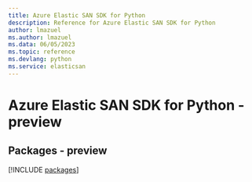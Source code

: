 ```yaml
---
title: Azure Elastic SAN SDK for Python
description: Reference for Azure Elastic SAN SDK for Python
author: lmazuel
ms.author: lmazuel
ms.data: 06/05/2023
ms.topic: reference
ms.devlang: python
ms.service: elasticsan
---
```

# Azure Elastic SAN SDK for Python - preview
## Packages - preview
[!INCLUDE [packages](elastic-san-index.md)]